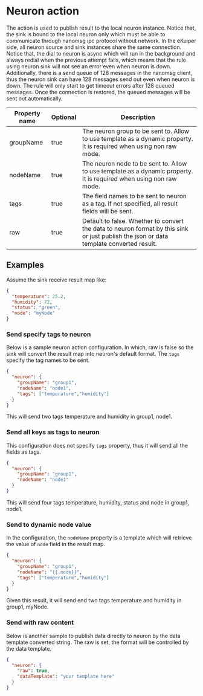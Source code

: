 # Neuron action

The action is used to publish result to the local neuron instance. Notice that, the sink is bound to the local neuron only which must be able to communicate through nanomsg ipc protocol without network. In the eKuiper side, all neuron source and sink instances share the same connection. Notice that, the dial to neuron is async which will run in the background and always redial when the previous attempt fails, which means that the rule using neuron sink will not see an error even when neuron is down. Additionally, there is a send queue of 128 messages in the nanomsg client, thus the neuron sink can have 128 messages send out even when neuron is down. The rule will only start to get timeout errors after 128 queued messages. Once the connection is restored, the queued messages will be sent out automatically.

| Property name | Optional | Description                                                                                                                             |
|---------------|----------|-----------------------------------------------------------------------------------------------------------------------------------------|
| groupName     | true     | The neuron group to be sent to. Allow to use template as a dynamic property. It is required when using non raw mode.                    |
| nodeName      | true     | The neuron node to be sent to. Allow to use template as a dynamic property. It is required when using non raw mode.                     |
| tags          | true     | The field names to be sent to neuron as a tag. If not specified, all result fields will be sent.                                        |
| raw           | true     | Default to false. Whether to convert the data to neuron format by this sink or just publish the json or data template converted result. |

## Examples

Assume the sink receive result map like:

```json
{
  "temperature": 25.2,
  "humidity": 72,
  "status": "green",
  "node": "myNode"
}
```

### Send specify tags to neuron

Below is a sample neuron action configuration. In which, raw is false so the sink will convert the result map into neuron's default format. The `tags` specify the tag names to be sent.

```json
{
  "neuron": {
    "groupName": "group1",
    "nodeName": "node1",
    "tags": ["temperature","humidity"]
  }
}
```

This will send two tags temperature and humidity in group1, node1.

### Send all keys as tags to neuron

This configuration does not specify `tags` property, thus it will send all the fields as tags.

```json
{
  "neuron": {
    "groupName": "group1",
    "nodeName": "node1"
  }
}
```

This will send four tags temperature, humidity, status and node in group1, node1.

### Send to dynamic node value

In the configuration, the `nodeName` property is a template which will retrieve the value of `node` field in the result map.

```json
{
  "neuron": {
    "groupName": "group1",
    "nodeName": "{{.node}}",
    "tags": ["temperature","humidity"]
  }
}
```

Given this result, it will send end two tags temperature and humidity in group1, myNode.

### Send with raw content

Below is another sample to publish data directly to neuron by the data template converted string. The raw is set, the format will be controlled by the data template.

```json
{
  "neuron": {
    "raw": true,
    "dataTemplate": "your template here"
  }
}
```